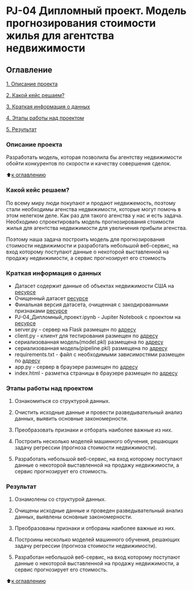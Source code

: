 # PJ-04 Дипломный проект. Модель прогнозирования стоимости жилья для агентства недвижимости

## Оглавление  
[1. Описание проекта](https://github.com/Naiteiroo/PJ-04_Final_project/blob/main/README.md#Описание-проекта)

[2. Какой кейс решаем?](https://github.com/Naiteiroo/PJ-04_Final_project/blob/main/README.md#Какой-кейс-решаем)

[3. Краткая информация о данных](https://github.com/Naiteiroo/PJ-04_Final_project/blob/main/README.md#Краткая-информация-о-данных)

[4. Этапы работы над проектом](https://github.com/Naiteiroo/PJ-04_Final_project/blob/main/README.md#Этапы-работы-над-проектом)

[5. Результат](https://github.com/Naiteiroo/PJ-04_Final_project/blob/main/README.md#Результат)    

### Описание проекта    
Разработать модель, которая позволила бы агентству недвижимости обойти конкурентов по скорости и качеству совершения
сделок.

:arrow_up:[к оглавлению](https://github.com/Naiteiroo/PJ-04_Final_project/blob/main/README.md#Оглавление)

### Какой кейс решаем? 
По всему миру люди покупают и продают недвижемость, поэтому стали необходимы агенства недвижимости, которые могут помочь в этом нелегком деле. Как раз для такого агенства у нас и есть задача. Необходимо спроектировать модель прогнозирования стоимости жилья для агентства недвижимости для увеличения прибыли агенства. 

Поэтому наша задача построить модель для прогнозирования стоимости недвижимости и разработать небольшой веб-сервис, на вход которому поступают данные о некоторой выставленной на продажу недвижимости, а сервис
прогнозирует его стоимость

### Краткая информация о данных
- Датасет содержит данные об объектах недвижимости США на [ресурсе](https://drive.google.com/file/d/11-ZNNIdcQ7TbT8Y0nsQ3Q0eiYQP__NIW/view)
- Очищенный датасет [ресурсе](https://drive.google.com/file/d/1TIcsqdV9En1bacPW6DzTZOm9EOSvlqcg/view?usp=sharing)
- Финальная версия датасета, очищенная с закодированными признаками [ресурсе](https://drive.google.com/file/d/1NhK_0BO6yTUhi5Uv8tgtPcvah07U7mYa/view?usp=sharing)
- PJ-04_Дипломный_проект.ipynb - Jupiter Notebook с проектом на [ресурсе](https://github.com/Naiteiroo/PJ-04_Final_project/blob/main/PJ-04_Дипломный_проект.ipynb) 
- server.py - сервер на Flask размещен по [адресу](https://github.com/Naiteiroo/PJ-04_Final_project/blob/main/service/server.py)
- client.py - клиент для тестирования размещен по [адресу](https://github.com/Naiteiroo/PJ-04_Final_project/blob/main/service/client.py)
- сериализованная модель(model.pkl) размещена по [адресу](https://drive.google.com/file/d/1g0J3B2e-uwLcWHvfGqGY_PcUIv_sH91W/view?usp=sharing)
- сериализованная модель(pipeline.pkl) размещена по [адресу](https://drive.google.com/file/d/1y0jX2NdwdlhR7aMW1k8OCoIDibGBhj_4/view?usp=sharing)
- requirements.txt  - файл с необходимыми зависимостями размещен по [адресу](https://github.com/Naiteiroo/PJ-04_Final_project/blob/main/requirements.txt)
- app.py - сервер в браузере размещен по [адресу](https://github.com/Naiteiroo/PJ-04_Final_project/blob/main/service/app.py)
- index.html - разметка страницы в браузере размещен по [адресу](https://github.com/Naiteiroo/PJ-04_Final_project/blob/main/service/templates/index.html)

### Этапы работы над проектом
1. Ознакомиться со структурой данных.

2. Очистить исходные данные и провести разведывательный анализ данных, выявить основные закономерности.

3. Преобразовать признаки и отборать наиболее важные из них.

4. Построить несколько моделей машинного обучения, решающих задачу регрессии (прогноза стоимости недвижимости).

5. Разработать небольшой веб-сервис, на вход которому поступают данные о некоторой выставленной на продажу недвижимости, а сервис
прогнозирует его стоимость.
  
### Результат
1. Ознамолены со структурой данных.

2. Очищены исходные данные и проведен разведывательный анализ данных, выявлены основные закономерности.

3. Преобразованы признаки и отбораны наиболее важные из них.

4. Построины несколько моделей машинного обучения, решающих задачу регрессии (прогноза стоимости недвижимости).

5. Разработан небольшой веб-сервис, на вход которому поступают данные о некоторой выставленной на продажу недвижимости, а сервис
прогнозирует его стоимость.

:arrow_up:[к оглавлению](https://github.com/Naiteiroo/PJ-04_Final_project/blob/main/README.md#Оглавление)